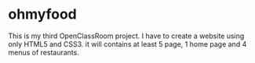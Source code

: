 # ohmyfood

This is my third OpenClassRoom project. 
I have to create a website using only HTML5 and CSS3.
it will contains at least 5 page, 1 home page and 4 menus of restaurants.
